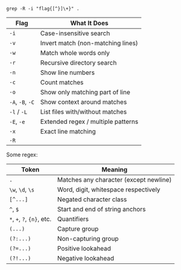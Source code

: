 `grep -R -i "flag{[^}]\+}" .`

| Flag             | What It Does                       |
| ---------------- | ---------------------------------- |
| `-i`             | Case-insensitive search            |
| `-v`             | Invert match (non-matching lines)  |
| `-w`             | Match whole words only             |
| `-r`             | Recursive directory search         |
| `-n`             | Show line numbers                  |
| `-c`             | Count matches                      |
| `-o`             | Show only matching part of line    |
| `-A`, `-B`, `-C` | Show context around matches        |
| `-l` / `-L`      | List files with/without matches    |
| `-E`, `-e`       | Extended regex / multiple patterns |
| `-x`             | Exact line matching                |
| `-R`             |                                    |

Some regex:

|Token|Meaning|
|---|---|
|`.`|Matches any character (except newline)|
|`\w`, `\d`, `\s`|Word, digit, whitespace respectively|
|`[^...]`|Negated character class|
|`^`, `$`|Start and end of string anchors|
|`*`, `+`, `?`, `{n}`, etc.|Quantifiers|
|`(...)`|Capture group|
|`(?:...)`|Non-capturing group|
|`(?=...)`|Positive lookahead|
|`(?!...)`|Negative lookahead|
